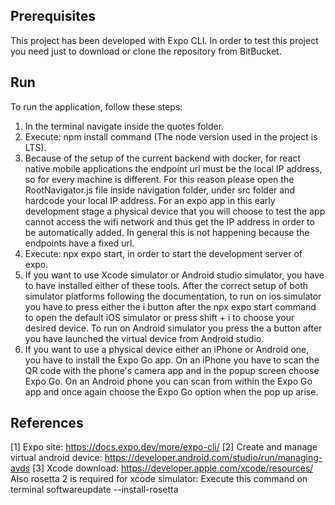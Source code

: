 ## Prerequisites

This project has been developed with Expo CLI. In order to test this project you need just to download or clone the repository from BitBucket.

## Run

To run the application, follow these steps:

1. In the terminal navigate inside the quotes folder.
2. Execute: npm install command (The node version used in the project is LTS).
3. Because of the setup of the current backend with docker, for react native mobile applications the endpoint url must be the local IP address, 
   so for every machine is different. For this reason please open the RootNavigator.js file inside navigation folder, under src folder and hardcode
   your local IP address. For an expo app in this early development stage a physical device that you will choose to test the app cannot access the 
   wifi network and thus get the IP address in order to be automatically added. In general this is not happening because the endpoints have a fixed url. 
4. Execute: npx expo start, in order to start the development server of expo.
5. If you want to use Xcode simulator or Android studio simulator, you have to have installed either of these tools. After the correct setup of both simulator platforms following the documentation, to run on ios simulator you have to press either the i button after the npx expo start command to open the default iOS simulator or press shift + i to choose your desired device. To run on Android simulator you press the a button after you have launched the virtual device from Android studio.
6. If you want to use a physical device either an iPhone or Android one, you have to install the Expo Go app. On an iPhone you have to scan the QR code with the phone's camera app and in the popup screen choose Expo Go. On an Android phone you can scan from within the Expo Go app and once again choose the Expo Go option when the pop up arise.

## References

[1] Expo site: https://docs.expo.dev/more/expo-cli/
[2] Create and manage virtual android device: https://developer.android.com/studio/run/managing-avds
[3] Xcode download: https://developer.apple.com/xcode/resources/
Also rosetta 2 is required for xcode simulator: Execute this command on terminal softwareupdate --install-rosetta
